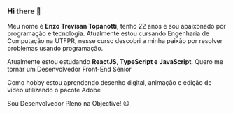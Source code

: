 ### Hi there 👋

Meu nome é **Enzo Trevisan Topanotti**, tenho 22 anos e sou apaixonado por programação e tecnologia. Atualmente estou cursando Engenharia de Computação na UTFPR, nesse curso descobri a minha paixão por resolver problemas usando programação.

Atualmente estou estudando **ReactJS, TypeScript e JavaScript**. Quero me tornar um Desenvolvedor Front-End Sênior

Como hobby estou aprendendo desenho digital, animação e edição de vídeo utilizando o pacote Adobe

Sou Desenvolvedor Pleno na Objective! :smiley:
